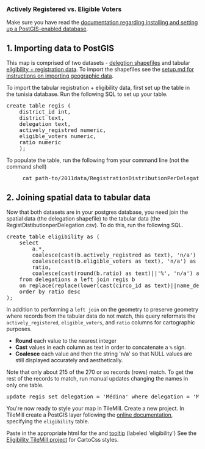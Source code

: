 ### Actively Registered vs. Eligible Voters

Make sure you have read the [documentation regarding installing and setting up a PostGIS-enabled database](http://github.com/fwelections/databrowser/blob/gh-pages/setup.md#data-management-and-maps).

## 1. Importing data to PostGIS

This map is comprised of two datasets - [delegtion shapefiles](https://github.com/fwelections/tunisia-election-data/tree/master/shapes) and tabular [eligibility + registration data](https://github.com/fwelections/tunisia-election-data/blob/master/2011data/RegistrationDistributionPerDelegation/RegistDistibutionperDelegation.csv). To import the shapefiles see the [setup.md for instructions on importing geographic data](http://github.com/fwelections/databrowser/blob/gh-pages/setup.md#importing-geographic-data-to-postgis).

To import the tabular registration + eligibility data, first set up the table in the tunisia database. Run the following SQL to set up your table. 

<pre>
create table regis (
	district_id int,
	district text,
	delegation text, 
	actively_registred numeric,
	eligible_voters numeric,
	ratio numeric
	);
</pre>

To populate the table, run the following from your command line (not the command shell)

<pre>
	 cat path-to/2011data/RegistrationDistributionPerDelegation/RegistDistibutionperDelegation.csv | psql -d tunisia -c "COPY regis FROM STDIN WITH DELIMITER ',' CSV HEADER"
</pre>

## 2. Joining spatial data to tabular data 

Now that both datasets are in your postgres database, you need join the spatial data (the delegation shapefile) to the tabular data (the RegistDistibutionperDelegation.csv). To do this, run the following SQL.

<pre>
create table eligibility as (
	select
		a.*,
		coalesce(cast(b.actively_registred as text), 'n/a') as actively_registred,
		coalesce(cast(b.eligible_voters as text), 'n/a') as eligible_voters,
		ratio,
		coalesce(cast(round(b.ratio) as text)||'%', 'n/a') as ratio_c
	from delegations a left join regis b
	on replace(replace(lower(cast(circo_id as text)||name_deleg), ' ', ''), '-', '') = replace(replace(replace(lower(cast(district_id as text)||delegation), ' ', ''), '-', ''), '\r', '')
	order by ratio desc
);
</pre>

In addition to performing a `left join` on the geometry to preserve geometry where records from the tabular data do not match, this query reformats the `actively_registered`, `eligible_voters`, and `ratio` columns for cartographic purposes. 

- **Round** each value to the nearest integer
- **Cast** values in each column as text in order to concatenate a `%` sign.
- **Coalesce** each value and then the string 'n/a' so that NULL values are still displayed accurately and aesthetically. 

Note that only about 215 of the 270 or so records (rows) match. To get the rest of the records to match, run manual updates changing the names in only one table. 

<pre>
update regis set delegation = 'Médina' where delegation = 'Medina';
</pre>

You're now ready to style your map in TileMill. Create a new project. In TileMill create a PostGIS layer following the [online documentation](http://mapbox.com/tilemill/docs/guides/postgis-work/), specifying the `eligibility` table.

Paste in the appropriate html for the and [tooltip](http://github.com/fwelections/databrowser/blob/gh-pages/map-src/tooltip-src.html) (labeled 'eligibility')  See the [Eligibility TileMill project](http://github.com/fwelections/databrowser/tree/gh-pages/map-src/eligibility) for CartoCss styles.
